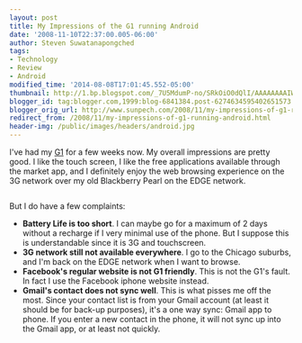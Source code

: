 ```yaml
---
layout: post
title: My Impressions of the G1 running Android
date: '2008-11-10T22:37:00.005-06:00'
author: Steven Suwatanapongched
tags:
- Technology
- Review
- Android
modified_time: '2014-08-08T17:01:45.552-05:00'
thumbnail: http://1.bp.blogspot.com/_7U5MdumP-no/SRkOiO0dQlI/AAAAAAAAIWA/FOxhihLlYQA/s600/g1officialnewnew.jpg
blogger_id: tag:blogger.com,1999:blog-6841384.post-6274634595402651573
blogger_orig_url: http://www.sunpech.com/2008/11/my-impressions-of-g1-running-android.html
redirect_from: /2008/11/my-impressions-of-g1-running-android.html
header-img: /public/images/headers/android.jpg
---
```


I've had my <a href="http://www.t-mobileg1.com/">G1</a> for a few weeks now.  My overall impressions are pretty good.  I like the touch screen, I like the free applications available through the market app, and I definitely enjoy the web browsing experience on the 3G network over my old Blackberry Pearl on the EDGE network.

<img alt=""   border="0" id="BLOGGER_PHOTO_ID_5267257220442964562" src="http://1.bp.blogspot.com/_7U5MdumP-no/SRkOiO0dQlI/AAAAAAAAIWA/FOxhihLlYQA/s400/g1officialnewnew.jpg" />

But I do have a few complaints:

<ul>
  <li><b>Battery Life is too short</b>.  I can maybe go for a maximum of 2 days without a recharge if I very minimal use of the phone.  But I suppose this is understandable since it is 3G and touchscreen.</li>
  <li><b>3G network still not available everywhere</b>.  I go to the Chicago suburbs, and I'm back on the EDGE network when I want to browse.</li>
  <li><b>Facebook's regular website is not G1 friendly</b>.  This is not the G1's fault.  In fact I use the Facebook iphone website instead.</li>
  <li><b>Gmail's contact does not sync well</b>.  This is what pisses me off the most.  Since your contact list is from your Gmail account (at least it should be for back-up purposes), it's a one way sync: Gmail app to phone.  If you enter a new contact in the phone, it will not sync up into the Gmail app, or at least not quickly.</li>
</ul>
